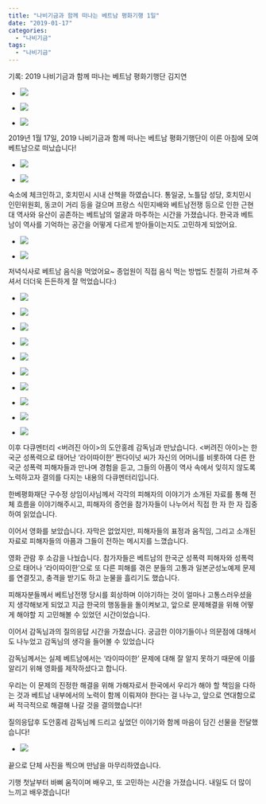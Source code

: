 ```yaml
---
title: "나비기금과 함께 떠나는 베트남 평화기행 1일"
date: "2019-01-17"
categories: 
  - "나비기금"
tags: 
  - "나비기금"
---
```


기록: 2019 나비기금과 함께 떠나는 베트남 평화기행단 김지연

- ![](https://womenandwar.net/kr/wp-content/uploads/2019/01/20190117_091444_HDR-1024x768.jpg)
    
- ![](https://womenandwar.net/kr/wp-content/uploads/2019/01/photo_2019-01-18_03-29-54-1024x768.jpg)
    
- ![](https://womenandwar.net/kr/wp-content/uploads/2019/01/20190117_150932-1024x768.jpg)
    

2019년 1월 17일, 2019 나비기금과 함께 떠나는 베트남 평화기행단이 이른 아침에 모여 베트남으로 떠났습니다!

- ![](https://womenandwar.net/kr/wp-content/uploads/2019/01/1-1-1-1024x768.jpg)
    
- ![](https://womenandwar.net/kr/wp-content/uploads/2019/01/2-4-1024x768.jpg)
    

숙소에 체크인하고, 호치민시 시내 산책을 하였습니다. 통일궁, 노틀담 성당, 호치민시 인민위원회, 동코이 거리 등을 걸으며 프랑스 식민지배와 베트남전쟁 등으로 인한 근현대 역사와 유산이 공존하는 베트남의 얼굴과 마주하는 시간을 가졌습니다. 한국과 베트남이 역사를 기억하는 공간을 어떻게 다르게 받아들이는지도 고민하게 되었어요.

- ![](https://womenandwar.net/kr/wp-content/uploads/2019/01/3-3-1024x683.jpg)
    
- ![](https://womenandwar.net/kr/wp-content/uploads/2019/01/DSC02186-1024x683.jpg)
    

저녁식사로 베트남 음식을 먹었어요~ 종업원이 직접 음식 먹는 방법도 친절히 가르쳐 주셔서 더더욱 든든하게 잘 먹었습니다:)

- ![](https://womenandwar.net/kr/wp-content/uploads/2019/01/DSC02379-1024x683.jpg)
    
- ![](https://womenandwar.net/kr/wp-content/uploads/2019/01/DSC02312-1024x683.jpg)
    
- ![](https://womenandwar.net/kr/wp-content/uploads/2019/01/DSC02332-e1547750591834-683x1024.jpg)
    
- ![](https://womenandwar.net/kr/wp-content/uploads/2019/01/DSC02349-1024x683.jpg)
    
- ![](https://womenandwar.net/kr/wp-content/uploads/2019/01/DSC02355-1024x683.jpg)
    
- ![](https://womenandwar.net/kr/wp-content/uploads/2019/01/DSC02394-1024x683.jpg)
    
- ![](https://womenandwar.net/kr/wp-content/uploads/2019/01/DSC02438-1024x683.jpg)
    
- ![](https://womenandwar.net/kr/wp-content/uploads/2019/01/photo_2019-01-18_03-30-05-2.jpg)
    
- ![](https://womenandwar.net/kr/wp-content/uploads/2019/01/DSC02396-1-1024x683.jpg)
    
- ![](https://womenandwar.net/kr/wp-content/uploads/2019/01/DSC02296-2-1024x683.jpg)
    

이후 다큐멘터리 <버려진 아이>의 도안홍레 감독님과 만났습니다. <버려진 아이>는 한국군 성폭력으로 태어난 ‘라이따이한’ 쩐다이넛 씨가 자신의 어머니를 비롯하여 다른 한국군 성폭력 피해자들과 만나며 경험을 듣고, 그들의 아픔이 역사 속에서 잊히지 않도록 노력하고자 결의를 다지는 내용의 다큐멘터리입니다.

한베평화재단 구수정 상임이사님께서 각각의 피해자의 이야기가 소개된 자료를 통해 전체 흐름을 이야기해주시고, 피해자의 증언을 참가자들이 나누어서 직접 한 자 한 자 집중하여 읽었습니다.

이어서 영화를 보았습니다. 자막은 없었지만, 피해자들의 표정과 움직임, 그리고 소개된 자료로 피해자들의 아픔과 그들이 전하는 메시지를 느꼈습니다.

영화 관람 후 소감을 나눴습니다. 참가자들은 베트남의 한국군 성폭력 피해자와 성폭력으로 태어나 ‘라이따이한’으로 또 다른 피해를 겪은 분들의 고통과 일본군성노예제 문제를 연결짓고, 충격을 받기도 하고 눈물을 흘리기도 했습니다.

피해자분들께서 베트남전쟁 당시를 회상하며 이야기하는 것이 얼마나 고통스러우셨을지 생각해보게 되었고 지금 한국의 행동들을 돌이켜보고, 앞으로 문제해결을 위해 어떻게 해야할 지 고민해볼 수 있었던 시간이었습니다.

이어서 감독님과의 질의응답 시간을 가졌습니다. 궁금한 이야기들이나 의문점에 대해서도 나누었고 감독님의 생각을 들어볼 수 있었습니다

감독님께서는 실제 베트남에서는 ‘라이따이한’ 문제에 대해 잘 알지 못하기 때문에 이를 알리기 위해 영화를 제작하셨다고 합니다.

우리는 이 문제의 진정한 해결을 위해 가해자로서 한국에서 우리가 해야 할 책임을 다하는 것과 베트남 내부에서의 노력이 함께 이뤄져야 한다는 걸 나누고, 앞으로 연대함으로써 적극적으로 해결해 나갈 것을 결의했습니다!

질의응답후 도안홍레 감독님께 드리고 싶었던 이야기와 함께 마음이 담긴 선물을 전달했습니다!

- ![](https://womenandwar.net/kr/wp-content/uploads/2019/01/20190117_222123-1024x768.jpg)
    

끝으로 단체 사진을 찍으며 만남을 마무리하였습니다.

기행 첫날부터 바삐 움직이며 배우고, 또 고민하는 시간을 가졌습니다. 내일도 더 많이 느끼고 배우겠습니다!
